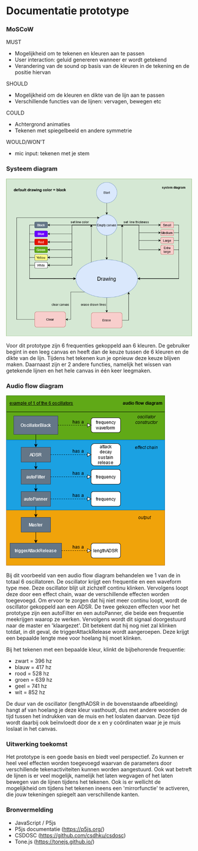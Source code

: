 # Documentatie prototype

### MoSCoW

MUST
- Mogelijkheid om te tekenen en kleuren aan te passen
- User interaction: geluid genereren wanneer er wordt getekend
- Verandering van de sound op basis van de kleuren in de tekening en de positie hiervan


SHOULD
- Mogelijkheid om de kleuren en dikte van de lijn aan te passen
- Verschillende functies van de lijnen: vervagen, bewegen etc



COULD
- Achtergrond animaties 
- Tekenen met spiegelbeeld en andere symmetrie


WOULD/WON'T
- mic input: tekenen met je stem



### Systeem diagram
![alt text](https://github.com/paulwienk/CSD2/blob/master/CSD2d/DrawFeggio/doc/drawfeggio_systemdiagram.png?raw=true)

Voor dit prototype zijn 6 frequenties gekoppeld aan 6 kleuren. De gebruiker begint in een leeg 
canvas en heeft dan de keuze tussen de 6 kleuren en de dikte van de lijn. Tijdens het tekenen 
kun je opnieuw deze keuze blijven maken. Daarnaast zijn er 2 andere functies, namelijk het wissen 
van getekende lijnen en het hele canvas in één keer leegmaken. 



### Audio flow diagram
![alt text](https://github.com/paulwienk/CSD2/blob/master/CSD2d/DrawFeggio/doc/drawfeggio_audioflowdiagram.png?raw=true)

Bij dit voorbeeld van een audio flow diagram behandelen we 1 van de in totaal 6 oscillatoren.
De oscillator krijgt een frequentie en een waveform type mee. Deze oscillator blijt uit zichzelf
continu klinken. Vervolgens loopt deze door een effect chain, waar de verschillende effecten 
worden toegevoegd. Om ervoor te zorgen dat hij niet meer continu loopt, wordt de oscillator
gekoppeld aan een ADSR. De twee gekozen effecten voor het prototype zijn een autoFilter en 
een autoPanner, die beide een frequentie meekrijgen waarop ze werken. Vervolgens wordt dit signaal
doorgestuurd naar de master en 'klaargezet'. Dit betekent dat hij nog niet zal klinken totdat,
in dit geval, de triggerAttackRelease wordt aangeroepen. Deze krijgt een bepaalde lengte mee 
voor hoelang hij moet klinken. 


Bij het tekenen met een bepaalde kleur, klinkt de bijbehorende frequentie:
- zwart = 396 hz
- blauw = 417 hz
- rood = 528 hz
- groen = 639 hz
- geel = 741 hz
- wit = 852 hz

De duur van de oscillator (lengthADSR in de bovenstaande afbeelding) hangt af van
hoelang je deze kleur vasthoudt, dus met andere woorden de tijd tussen het indrukken van de 
muis en het loslaten daarvan. Deze tijd wordt daarbij ook beïnvloedt door de x en y coördinaten 
waar je je muis loslaat in het canvas. 

### Uitwerking toekomst
Het prototype is een goede basis en biedt veel perspectief. Zo kunnen er heel veel effecten
worden toegevoegd waarvan de parameters door verschillende tekenactiviteiten kunnen worden
aangestuurd. Ook wat betreft de lijnen is er veel mogelijk, namelijk het laten wegvagen of 
het laten bewegen van de lijnen tijdens het tekenen. Ook is er wellicht de mogelijkheid om 
tijdens het tekenen ineens een 'mirrorfunctie' te activeren, die jouw tekeningen spiegelt 
aan verschillende kanten.

### Bronvermelding

- JavaScript / P5js 
- P5js documentatie (https://p5js.org/)
- CSDOSC (https://github.com/csdhku/csdosc)
- Tone.js (https://tonejs.github.io/)

